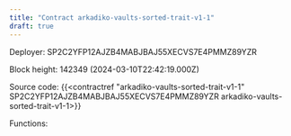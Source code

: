 ```yaml
---
title: "Contract arkadiko-vaults-sorted-trait-v1-1"
draft: true
---
```

Deployer: SP2C2YFP12AJZB4MABJBAJ55XECVS7E4PMMZ89YZR


 



Block height: 142349 (2024-03-10T22:42:19.000Z)

Source code: {{<contractref "arkadiko-vaults-sorted-trait-v1-1" SP2C2YFP12AJZB4MABJBAJ55XECVS7E4PMMZ89YZR arkadiko-vaults-sorted-trait-v1-1>}}

Functions:


